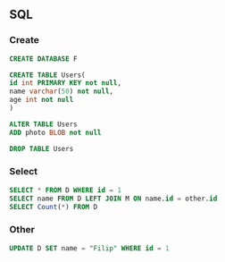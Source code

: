 ## SQL

### Create
```sql
CREATE DATABASE F

CREATE TABLE Users(
id int PRIMARY KEY not null,
name varchar(50) not null,
age int not null
)

ALTER TABLE Users
ADD photo BLOB not null

DROP TABLE Users
```


### Select
```sql
SELECT * FROM D WHERE id = 1
SELECT name FROM D LEFT JOIN M ON name.id = other.id
SELECT Count(*) FROM D
```

### Other
```sql
UPDATE D SET name = "Filip" WHERE id = 1
```
